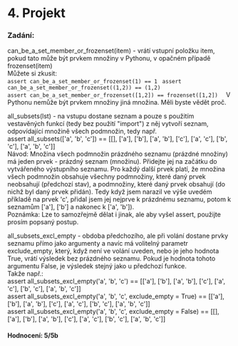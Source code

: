 # 4. Projekt

### Zadání:
can_be_a_set_member_or_frozenset(item) - vrátí vstupní položku item, pokud tato může být prvkem množiny v Pythonu,
v opačném případě frozenset(item)  
Můžete si zkusit:  
    ```assert can_be_a_set_member_or_frozenset(1) == 1 ```
    ```assert can_be_a_set_member_or_frozenset((1,2)) == (1,2)```  
    ```assert can_be_a_set_member_or_frozenset([1,2]) == frozenset([1,2])  ```
V Pythonu nemůže být prvkem množiny jiná množina. Měli byste vědět proč.  
      
all_subsets(lst) - na vstupu dostane seznam a pouze s použitím vestavěných funkcí (tedy bez použití "import")
z něj vytvoří seznam, odpovídající množině všech podmnožin, tedy např.  
    assert all_subsets(['a', 'b', 'c']) == [[], ['a'], ['b'], ['a', 'b'], ['c'], ['a', 'c'], ['b', 'c'], ['a', 'b', 'c']]  
Návod: Množina všech podmnožin prázdného seznamu (prázdné množiny) má jeden prvek - prázdný seznam (množinu).
Přidejte jej na začátku do vytvářeného výstupního seznamu.
Pro každý další prvek platí, že množina všech podmnožin obsahuje všechny podmnožiny, které daný prvek
neobsahují (předchozí stav), a podmnožiny, které daný prvek obsahují (do nichž byl daný prvek přidán).
Tedy když jsem narazil ve výše uvedém příkladě na prvek 'c', přidal jsem jej nejprve k prázdnému seznamu,
potom k seznamům ['a'], ['b'] a nakonec k ['a', 'b']).  
Poznámka: Lze to samozřejmě dělat i jinak, ale aby vyšel assert, použijte prosím popsaný postup.
  
all_subsets_excl_empty - obdoba předchozího, ale při volání dostane prvky seznamu přímo jako argumenty a navíc má volitelný parametr
exclude_empty, který, když není ve volání uveden, nebo je jeho hodnota True, vrátí výsledek bez prázdného seznamu.
Pokud je hodnota tohoto argumentu False, je výsledek stejný jako u předchozí funkce.   
Takže např.:  
    assert all_subsets_excl_empty('a', 'b', 'c') == [['a'], ['b'], ['a', 'b'], ['c'], ['a', 'c'], ['b', 'c'], ['a', 'b', 'c']]  
    assert all_subsets_excl_empty('a', 'b', 'c', exclude_empty = True) == [['a'], ['b'], ['a', 'b'], ['c'], ['a', 'c'], ['b', 'c'],
    ['a', 'b', 'c']]  
    assert all_subsets_excl_empty('a', 'b', 'c', exclude_empty = False) == [[], ['a'], ['b'], ['a', 'b'], ['c'], ['a', 'c'],
    ['b', 'c'], ['a', 'b', 'c']]  
#### Hodnocení: 5/5b  
